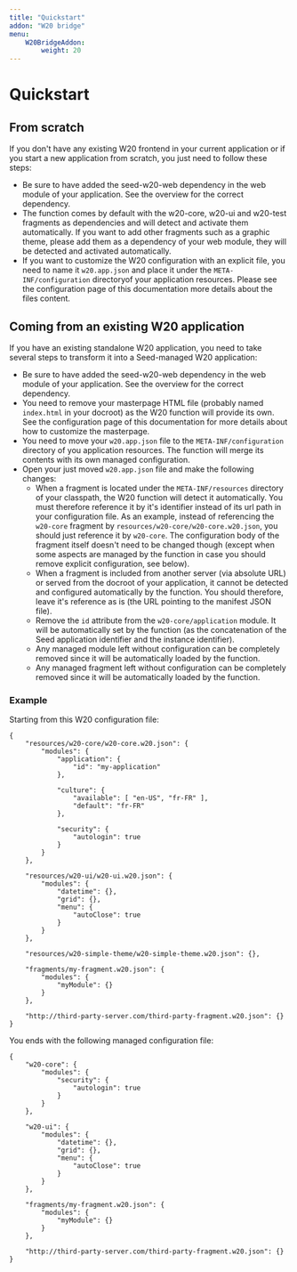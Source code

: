```yaml
---
title: "Quickstart"
addon: "W20 bridge"
menu:
    W20BridgeAddon:
        weight: 20
---
```


# Quickstart

## From scratch

If you don't have any existing W20 frontend in your current application or if you start a new application from scratch, you just need to follow these steps:

* Be sure to have added the seed-w20-web dependency in the web module of your application. See the overview for the correct dependency.
* The function comes by default with the w20-core, w20-ui and w20-test fragments as dependencies and will detect and activate them automatically. If you want to add other fragments such as a graphic theme, please add them as a dependency of your web module, they will be detected and activated automatically.
* If you want to customize the W20 configuration with an explicit file, you need to name it `w20.app.json` and place it under the `META-INF/configuration` directoryof your application resources. Please see the configuration page of this documentation more details about the files content. 


## Coming from an existing W20 application


If you have an existing standalone W20 application, you need to take several steps to transform it into a Seed-managed W20 application:

* Be sure to have added the seed-w20-web dependency in the web module of your application. See the overview for the correct dependency.
* You need to remove your masterpage HTML file (probably named `index.html` in your docroot) as the W20 function will provide its own. See the configuration page of this documentation for more details about how to customize the masterpage.
* You need to move your `w20.app.json` file to the `META-INF/configuration` directory of you application resources. The function will merge its contents with its own managed configuration.
* Open your just moved `w20.app.json` file and make the following changes:
  * When a fragment is located under the `META-INF/resources` directory of your classpath, the W20 function will detect it automatically. You must therefore reference it by it's identifier instead of its url path in your configuration file. As an example, instead of referencing the `w20-core` fragment by `resources/w20-core/w20-core.w20.json`, you should just reference it by `w20-core`. The configuration body of the fragment itself doesn't need to be changed though (except when some aspects are managed by the function in case you should remove explicit configuration, see below).
  * When a fragment is included from another server (via absolute URL) or served from the docroot of your application, it cannot be detected and configured automatically by the function. You should therefore, leave it's reference as is (the URL pointing to the manifest JSON file).
  * Remove the `id` attribute from the `w20-core/application` module. It will be automatically set by the function (as the concatenation of the Seed application identifier and the instance identifier).
  * Any managed module left without configuration can be completely removed since it will be automatically loaded by the function.
  * Any managed fragment left without configuration can be completely removed since it will be automatically loaded by the function.


### Example

Starting from this W20 configuration file:

    {
        "resources/w20-core/w20-core.w20.json": {
            "modules": {
                "application": {
                    "id": "my-application"
                },
                
                "culture": {
                    "available": [ "en-US", "fr-FR" ],
                    "default": "fr-FR"
                },
            
                "security": {
                    "autologin": true
                }
            }
        },
    
        "resources/w20-ui/w20-ui.w20.json": {
            "modules": {
                "datetime": {},
                "grid": {},
                "menu": {
                    "autoClose": true
                }
            }
        },
        
        "resources/w20-simple-theme/w20-simple-theme.w20.json": {},
        
        "fragments/my-fragment.w20.json": {
            "modules": {
                "myModule": {}
            }
        },
        
        "http://third-party-server.com/third-party-fragment.w20.json": {}
    }
    
You ends with the following managed configuration file:

    {
        "w20-core": {
            "modules": {
                "security": {
                    "autologin": true
                }
            }
        },
    
        "w20-ui": {
            "modules": {
                "datetime": {},
                "grid": {},
                "menu": {
                    "autoClose": true
                }
            }
        },
        
        "fragments/my-fragment.w20.json": {
            "modules": {
                "myModule": {}
            }
        },
        
        "http://third-party-server.com/third-party-fragment.w20.json": {}
    }